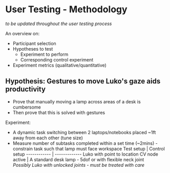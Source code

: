 # User Testing - Methodology
*to be updated throughout the user testing process*

An overview on:
* Participant selection
* Hypotheses to test
  * Experiment to perform
  * Corresponding control experiment
* Experiment metrics (qualitative/quantitative)

## Hypothesis: Gestures to move Luko's gaze aids productivity
* Prove that manually moving a lamp across areas of a desk is cumbersome
* Then prove that this is solved with gestures

Experiment:
* A dynamic task switching between 2 laptops/notebooks placed ~1ft away from each other (tune size)
* Measure number of subtasks completed within a set time (~2mins) - constrain task such that lamp must face workspace
Test setup | Control setup
------------ | -------------
Luko with point to location CV node active | A standard desk lamp - 5dof or with flexible neck joint <br> _Possibly Luko with unlocked joints - must be treated with care_
